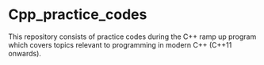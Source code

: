 # Cpp_practice_codes

This repository consists of practice codes during the C++ ramp up program which covers topics relevant to programming in modern C++ (C++11 onwards). 
